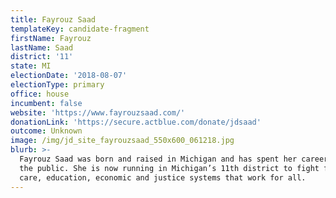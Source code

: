 ```yaml
---
title: Fayrouz Saad
templateKey: candidate-fragment
firstName: Fayrouz
lastName: Saad
district: '11'
state: MI
electionDate: '2018-08-07'
electionType: primary
office: house
incumbent: false
website: 'https://www.fayrouzsaad.com/'
donationLink: 'https://secure.actblue.com/donate/jdsaad'
outcome: Unknown
image: /img/jd_site_fayrouzsaad_550x600_061218.jpg
blurb: >-
  Fayrouz Saad was born and raised in Michigan and has spent her career serving
  the public. She is now running in Michigan’s 11th district to fight for health
  care, education, economic and justice systems that work for all.
---
```


